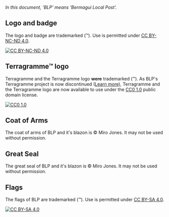 *In this document, 'BLP' means 'Bermagui Local Post'.*


## Logo and badge

The logo and badge are trademarked (™). Use is permitted under [CC BY-NC-ND 4.0](https://creativecommons.org/licenses/by-nc-nd/4.0/).

[![CC BY-NC-ND 4.0](https://upload.wikimedia.org/wikipedia/commons/thumb/7/70/CC_BY-NC-ND.svg/88px-CC_BY-NC-ND.svg.png)](https://creativecommons.org/licenses/by-nc-nd/4.0/)


## Terragramme™ logo

Terragramme and the Terragramme logo **were** trademarked (™). As BLP's Terragramme project is now discontinued ([Learn more](https://www.bermaguilocalpost.org/terragramme)), Terragramme and the Terragramme logo are now available to use under the [CC0 1.0](https://creativecommons.org/publicdomain/zero/1.0/) public domain license.

[![CC0 1.0](https://upload.wikimedia.org/wikipedia/commons/thumb/6/69/CC0_button.svg/88px-CC0_button.svg.png)](https://creativecommons.org/publicdomain/zero/1.0/)


## Coat of Arms

The coat of arms of BLP and it's blazon is © Miro Jones. It may not be used without permission.


## Great Seal

The great seal of BLP and it's blazon is © Miro Jones. It may not be used without permission.


## Flags

The flags of BLP are trademarked (™). Use is permitted under [CC BY-SA 4.0](https://creativecommons.org/licenses/by-sa/4.0/).

[![CC BY-SA 4.0](https://upload.wikimedia.org/wikipedia/commons/thumb/e/e5/CC_BY-SA_icon.svg/88px-CC_BY-SA_icon.svg.png)](https://creativecommons.org/licenses/by-sa/4.0/)
